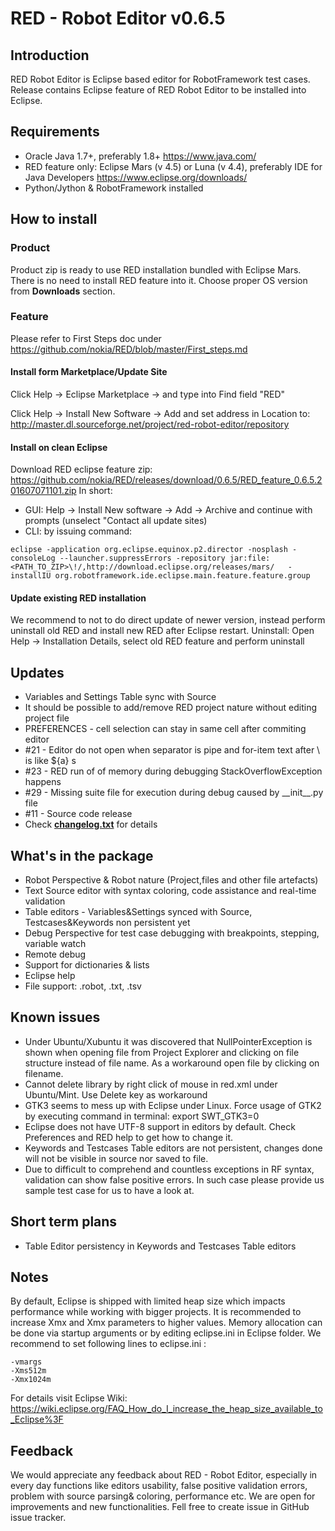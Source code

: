 # RED - Robot Editor v0.6.5
## Introduction
RED Robot Editor is Eclipse based editor for RobotFramework test cases. 
Release contains Eclipse feature of RED Robot Editor to be installed into Eclipse. 

## Requirements 
*  Oracle Java 1.7+, preferably 1.8+  https://www.java.com/
*  RED feature only: Eclipse Mars (v 4.5) or Luna (v 4.4), preferably IDE for Java Developers  https://www.eclipse.org/downloads/
*  Python/Jython & RobotFramework installed

## How to install
### Product
Product zip is ready to use RED installation bundled with Eclipse Mars. There is no need to install RED feature into it. Choose proper OS version from **Downloads** section.

### Feature
Please refer to First Steps doc under https://github.com/nokia/RED/blob/master/First_steps.md

#### Install form Marketplace/Update Site
Click Help -> Eclipse Marketplace -> and type into Find field "RED"

Click Help -> Install New Software -> Add and set address in Location to:
http://master.dl.sourceforge.net/project/red-robot-editor/repository



#### Install on clean Eclipse 
Download RED eclipse feature zip: https://github.com/nokia/RED/releases/download/0.6.5/RED_feature_0.6.5.201607071101.zip
In short:
- GUI: Help -> Install New software -> Add -> Archive and continue with prompts (unselect "Contact all update sites) 
- CLI: by issuing command: 

```eclipse -application org.eclipse.equinox.p2.director -nosplash -consoleLog --launcher.suppressErrors -repository jar:file:<PATH_TO_ZIP>\!/,http://download.eclipse.org/releases/mars/   -installIU org.robotframework.ide.eclipse.main.feature.feature.group ```

#### Update existing RED installation
We recommend to not to do direct update of newer version, instead perform uninstall old RED and install new RED after Eclipse restart.
Uninstall:
Open Help -> Installation Details, select old RED feature and perform uninstall

## Updates
- Variables and Settings Table sync with Source
- It should be possible to add/remove RED project nature without editing project file
- PREFERENCES - cell selection can stay in same cell after commiting editor
- #21 - Editor do not open when separator is pipe and for-item text after \ is like ${a} s
- #23 - RED run of of memory during debugging StackOverflowException happens 
- #29 - Missing suite file for execution during debug caused by \_\_init\_\_.py file 
- #11 - Source code release
- Check **[changelog.txt](https://github.com/nokia/RED/blob/master/changelog.txt)** for details

## What's in the package
- Robot Perspective & Robot nature (Project,files and other file artefacts)
- Text Source editor with syntax coloring, code assistance and real-time validation
- Table editors - Variables&Settings synced with Source, Testcases&Keywords non persistent yet
- Debug Perspective for test case debugging with breakpoints, stepping, variable watch
- Remote debug
- Support for dictionaries & lists
- Eclipse help
- File support: .robot, .txt, .tsv

## Known issues
- Under Ubuntu/Xubuntu it was discovered that NullPointerException is shown when opening file from Project Explorer and clicking on file structure instead of file name. As a workaround open file by clicking on filename. 
- Cannot delete library by right click of mouse in red.xml under Ubuntu/Mint. Use Delete key as workaround
- GTK3 seems to mess up with Eclipse under Linux. Force usage of GTK2 by executing command in terminal: export SWT_GTK3=0
- Eclipse does not have UTF-8 support in editors by default. Check Preferences and RED help to get how to change it. 
- Keywords and Testcases Table editors are not persistent, changes done will not be visible in source nor saved to file. 
- Due to difficult to comprehend and countless exceptions in RF syntax, validation can show false positive errors. In such case please provide us sample test case for us to have a look at.

## Short term plans
- Table Editor persistency in Keywords and Testcases Table editors



## Notes
By default, Eclipse is shipped with limited heap size which impacts performance while working with bigger projects. It is recommended to increase Xmx and Xmx parameters to higher values. Memory allocation can be done via startup arguments or by editing eclipse.ini in Eclipse folder.
We recommend to set following lines to eclipse.ini :
```
-vmargs
-Xms512m
-Xmx1024m
```
For details visit Eclipse Wiki: https://wiki.eclipse.org/FAQ_How_do_I_increase_the_heap_size_available_to_Eclipse%3F

## Feedback
We would appreciate any feedback about RED - Robot Editor, especially in every day functions like editors usability, false positive validation errors, problem with source parsing& coloring, performance etc. We are open for improvements and new functionalities. Fell free to create issue in GitHub issue tracker.
